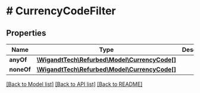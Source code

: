 # # CurrencyCodeFilter

## Properties

Name | Type | Description | Notes
------------ | ------------- | ------------- | -------------
**anyOf** | [**\WigandtTech\Refurbed\Model\CurrencyCode[]**](CurrencyCode.md) |  | [optional]
**noneOf** | [**\WigandtTech\Refurbed\Model\CurrencyCode[]**](CurrencyCode.md) |  | [optional]

[[Back to Model list]](../../README.md#models) [[Back to API list]](../../README.md#endpoints) [[Back to README]](../../README.md)
